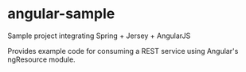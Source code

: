 angular-sample
=============

Sample project integrating Spring + Jersey + AngularJS

Provides example code for consuming a REST service using Angular's ngResource module.
